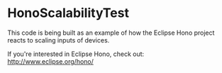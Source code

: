 # HonoScalabilityTest

This code is being built as an example of how the Eclipse Hono project reacts to scaling inputs of devices. 

If you're interested in Eclipse Hono, check out: http://www.eclipse.org/hono/
